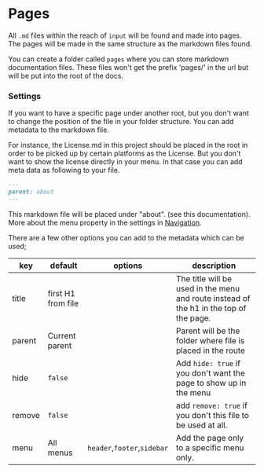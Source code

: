 # Pages

All `.md` files within the reach of `input` will be found and made into pages. The pages will be made in the same structure as the markdown files found.

You can create a folder called `pages` where you can store markdown documentation files. These files won't get the prefix 'pages/' in the url but will be put into the root of the docs.

### Settings

If you want to have a specific page under another root, but you don't want to change the position of the file in your folder structure. You can add metadata to the markdown file.

For instance, the License.md in this project should be placed in the root in order to be picked up by certain platforms as the License. But you don't want to show the license directly in your menu. In that case you can add meta data as following to your file.

```md
---
parent: about
---
```

This markdown file will be placed under "about". (see this documentation). More about the menu property in the settings in [Navigation](/usage/navigation#Settings-from-within-the-page).

There are a few other options you can add to the metadata which can be used;

| key    | default            | options                     | description                                                                            |
| ------ | ------------------ | --------------------------- | -------------------------------------------------------------------------------------- |
| title  | first H1 from file |                             | The title will be used in the menu and route instead of the h1 in the top of the page. |
| parent | Current parent     |                             | Parent will be the folder where file is placed in the route                            |
| hide   | `false`            |                             | Add `hide: true` if you don't want the page to show up in the menu                     |
| remove | `false`            |                             | add `remove: true` if you don't this file to be used at all.                           |
| menu   | All menus          | `header`,`footer`,`sidebar` | Add the page only to a specific menu only.                                             |
